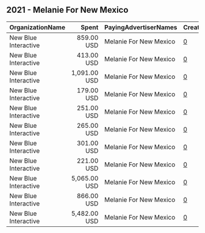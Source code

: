 ## 2021 - Melanie For New Mexico 
|OrganizationName|Spent|PayingAdvertiserNames|CreativeUrls|Impressions|Genders|AgeBrackets|CountryCodes|BillingAddresses|CandidateBallotInformation|
|:---|---:|:---|:---|---:|:---|:---|:---|:---|:---|
|New Blue Interactive|859.00 USD|Melanie For New Mexico|[0](https://www.snap.com/political-ads/asset/652d0c5f7234f14b9d0a37aca08c589109cc9d052cfe8985f5a0204ad6553a06?mediaType=png)|49,115||18-40|united states|"1146 Connecticut Ave,Washington,20036,US"|Melanie Stansbury|
|New Blue Interactive|413.00 USD|Melanie For New Mexico|[0](https://www.snap.com/political-ads/asset/669c273dd9358fa6da8464cf65d6abc74c922d298a0fcd91d102b2807d5c54a9?mediaType=mp4)|22,376||18-40|united states|"1146 Connecticut Ave,Washington,20036,US"|Melanie Stansbury|
|New Blue Interactive|1,091.00 USD|Melanie For New Mexico|[0](https://www.snap.com/political-ads/asset/5acda50702f8ad6e0dc34f3cb1432a0ec1e42a2f3517d548247c1f82429159a1?mediaType=mp4)|74,047||18-40|united states|"1146 Connecticut Ave,Washington,20036,US"|Melanie Stansbury|
|New Blue Interactive|179.00 USD|Melanie For New Mexico|[0](https://www.snap.com/political-ads/asset/1d5fbce22c512fdc41cac1d384c6004851cb0995159f452cadf3095773a812f3?mediaType=mp4)|39,460||18-40|united states|"1146 Connecticut Ave,Washington,20036,US"|Melanie Stansbury|
|New Blue Interactive|251.00 USD|Melanie For New Mexico|[0](https://www.snap.com/political-ads/asset/652d0c5f7234f14b9d0a37aca08c589109cc9d052cfe8985f5a0204ad6553a06?mediaType=png)|41,268||18-40|united states|"1146 Connecticut Ave,Washington,20036,US"|Melanie Stansbury|
|New Blue Interactive|265.00 USD|Melanie For New Mexico|[0](https://www.snap.com/political-ads/asset/cb964356e6e0016042835a853c16970c9b5ef4b75aa6b2bf472d3c811ce280e0?mediaType=mp4)|15,320||18-40|united states|"1146 Connecticut Ave,Washington,20036,US"|Melanie Stansbury|
|New Blue Interactive|301.00 USD|Melanie For New Mexico|[0](https://www.snap.com/political-ads/asset/669c273dd9358fa6da8464cf65d6abc74c922d298a0fcd91d102b2807d5c54a9?mediaType=mp4)|64,525||18-40|united states|"1146 Connecticut Ave,Washington,20036,US"|Melanie Stansbury|
|New Blue Interactive|221.00 USD|Melanie For New Mexico|[0](https://www.snap.com/political-ads/asset/1d5fbce22c512fdc41cac1d384c6004851cb0995159f452cadf3095773a812f3?mediaType=mp4)|11,743||18-40|united states|"1146 Connecticut Ave,Washington,20036,US"|Melanie Stansbury|
|New Blue Interactive|5,065.00 USD|Melanie For New Mexico|[0](https://www.snap.com/political-ads/asset/5acda50702f8ad6e0dc34f3cb1432a0ec1e42a2f3517d548247c1f82429159a1?mediaType=mp4)|671,402||18-40|united states|"1146 Connecticut Ave,Washington,20036,US"|Melanie Stansbury|
|New Blue Interactive|866.00 USD|Melanie For New Mexico|[0](https://www.snap.com/political-ads/asset/ae91b6d64b47133f76a4428004af5b6e3bb2f767ab696e843fc62a019cbdb764?mediaType=png)|59,121||18-40|united states|"1146 Connecticut Ave,Washington,20036,US"|Melanie Stansbury|
|New Blue Interactive|5,482.00 USD|Melanie For New Mexico|[0](https://www.snap.com/political-ads/asset/ae91b6d64b47133f76a4428004af5b6e3bb2f767ab696e843fc62a019cbdb764?mediaType=png)|694,389||18-40|united states|"1146 Connecticut Ave,Washington,20036,US"|Melanie Stansbury|
